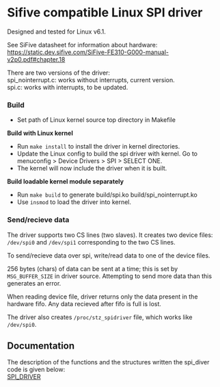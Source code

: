 # Sifive compatible Linux SPI driver
Designed and tested for Linux v6.1.

See SiFive datasheet for information about hardware:\
https://static.dev.sifive.com/SiFive-FE310-G000-manual-v2p0.pdf#chapter.18

There are two versions of the driver:\
spi_nointerrupt.c: works without interrupts, current version.\
spi.c: works with interrupts, to be updated.

### Build
- Set path of Linux kernel source top directory in Makefile

**Build with Linux kernel**
- Run `make install` to install the driver in kernel directories.
- Update the Linux config to build the spi driver with kernel.
  Go to menuconfig > Device Drivers > SPI > SELECT ONE.
- The kernel will now include the driver when it is built.

**Build loadable kernel module separately**
- Run `make build` to generate build/spi.ko build/spi_nointerrupt.ko
- Use `insmod` to load the driver into kernel.

### Send/recieve data
The driver supports two CS lines (two slaves). It creates two device files: `/dev/spi0` and `/dev/spi1` corresponding to the two CS lines.

To send/recieve data over spi, write/read data to one of the device files.

256 bytes (chars) of data can be sent at a time; this is set by `MSG_BUFFER_SIZE` in driver source. Attempting to send more data than this generates an error.

When reading device file, driver returns only the data present in the hardware fifo. Any data recieved after fifo is full is lost.

The driver also creates `/proc/stz_spidriver` file, which works like `/dev/spi0`.

## Documentation 
The description of the functions and the structures written the spi_diver code is given below:\
[SPI_DRIVER](https://github.com/TayyabHmza/spi_driver/blob/main/docs/SPI_Driver.pdf)
